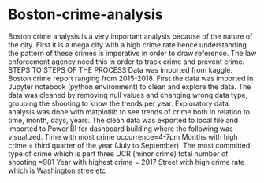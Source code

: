 # Boston-crime-analysis
Boston crime analysis is a very important analysis because of the nature of the city. First it is a mega city with a high crime rate hence understanding the pattern of these crimes is imperative in order to draw reference. The law enforcement agency need this in order to track crime and prevent crime. 
STEPS TO STEPS OF THE PROCESS
Data was imported from kaggle. Boston crime report ranging from 2015-2018. 
First the data was imported in Jupyter notebook (python environment) to clean and explore the data. 
The data was cleaned by removing null values and changing wrong data type, grouping the shooting to know the trends per year. 
Exploratory data analysis was done with matplotlib to see trends of crime both in relation to time, month, days, years. 
The clean data was exported to local file and imported to Power BI for dashboard building where the following was visualized. 
Time with most crime occurrence=4-7pm
Months with high crime = third quarter of the year (July to September).
The most committed type of crime which is part three UCR (minor crime)
total number of shooting =981
Year with highest crime = 2017
Street with high crime rate which is Washington stree etc

